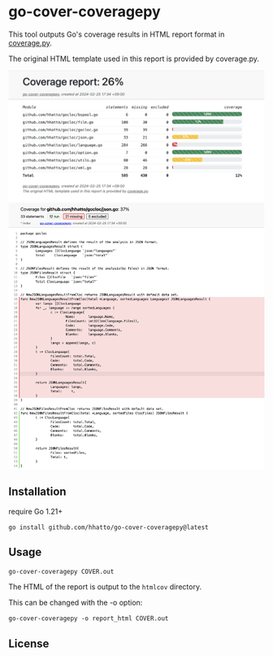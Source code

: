 # go-cover-coveragepy

This tool outputs Go's coverage results in HTML report format in [coverage.py](https://coverage.readthedocs.io/en/).

The original HTML template used in this report is provided by coverage.py.

![](./static/img/image1.png)
![](./static/img/image2.png)

## Installation

require Go 1.21+

```console
go install github.com/hhatto/go-cover-coveragepy@latest
```

## Usage

```console
go-cover-coveragepy COVER.out
```

The HTML of the report is output to the `htmlcov` directory.

This can be changed with the -o option:

```console
go-cover-coveragepy -o report_html COVER.out
```


## License



